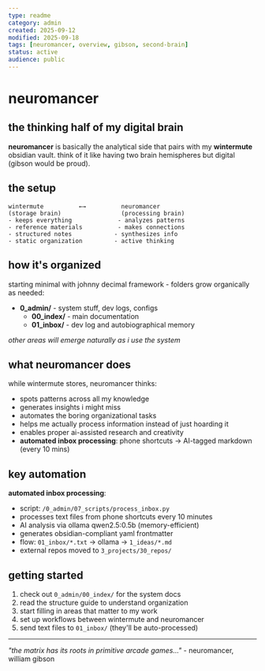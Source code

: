 ```yaml
---
type: readme
category: admin
created: 2025-09-12
modified: 2025-09-18
tags: [neuromancer, overview, gibson, second-brain]
status: active
audience: public
---
```


# neuromancer
## the thinking half of my digital brain

**neuromancer** is basically the analytical side that pairs with my **wintermute** obsidian vault. think of it like having two brain hemispheres but digital (gibson would be proud).

## the setup

```
wintermute          ←→          neuromancer
(storage brain)                 (processing brain)
- keeps everything             - analyzes patterns
- reference materials          - makes connections  
- structured notes            - synthesizes info
- static organization         - active thinking
```

## how it's organized

starting minimal with johnny decimal framework - folders grow organically as needed:

- **0_admin/** - system stuff, dev logs, configs
  - **00_index/** - main documentation
  - **01_inbox/** - dev log and autobiographical memory

*other areas will emerge naturally as i use the system*

## what neuromancer does

while wintermute stores, neuromancer thinks:
- spots patterns across all my knowledge
- generates insights i might miss
- automates the boring organizational tasks
- helps me actually process information instead of just hoarding it
- enables proper ai-assisted research and creativity
- **automated inbox processing**: phone shortcuts → AI-tagged markdown (every 10 mins)

## key automation

**automated inbox processing**:
- script: `/0_admin/07_scripts/process_inbox.py`
- processes text files from phone shortcuts every 10 minutes
- AI analysis via ollama qwen2.5:0.5b (memory-efficient)
- generates obsidian-compliant yaml frontmatter
- flow: `01_inbox/*.txt` → ollama → `1_ideas/*.md`
- external repos moved to `3_projects/30_repos/`

## getting started

1. check out `0_admin/00_index/` for the system docs
2. read the structure guide to understand organization
3. start filling in areas that matter to my work
4. set up workflows between wintermute and neuromancer
5. send text files to `01_inbox/` (they'll be auto-processed)

---

*"the matrix has its roots in primitive arcade games..."* - neuromancer, william gibson